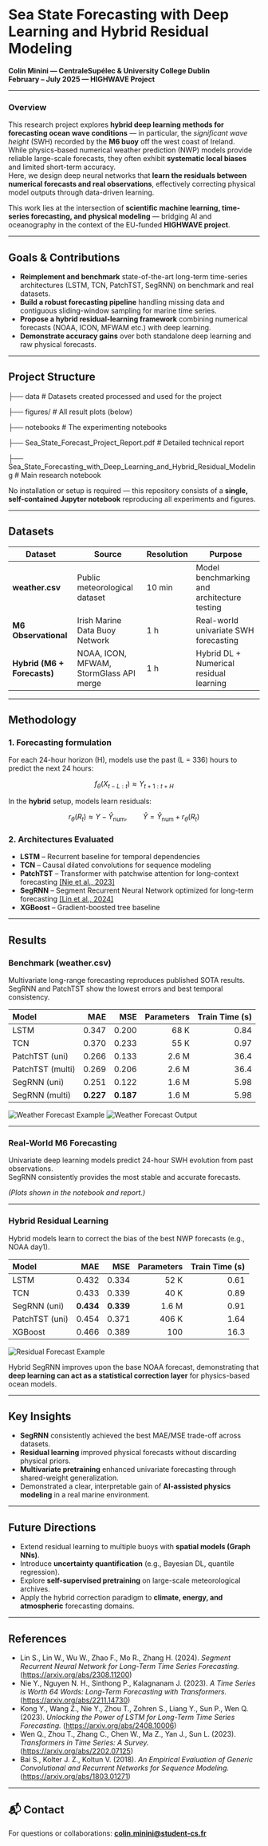 # Sea State Forecasting with Deep Learning and Hybrid Residual Modeling
**Colin Minini — CentraleSupélec & University College Dublin**  
**February – July 2025 — HIGHWAVE Project**  

---

### Overview
This research project explores **hybrid deep learning methods for forecasting ocean wave conditions** — in particular, the *significant wave height* (SWH) recorded by the **M6 buoy** off the west coast of Ireland.  
While physics-based numerical weather prediction (NWP) models provide reliable large-scale forecasts, they often exhibit **systematic local biases** and limited short-term accuracy.  
Here, we design deep neural networks that **learn the residuals between numerical forecasts and real observations**, effectively correcting physical model outputs through data-driven learning.

This work lies at the intersection of **scientific machine learning, time-series forecasting, and physical modeling** — bridging AI and oceanography in the context of the EU-funded **HIGHWAVE project**.

---

## Goals & Contributions
- **Reimplement and benchmark** state-of-the-art long-term time-series architectures (LSTM, TCN, PatchTST, SegRNN) on benchmark and real datasets.  
- **Build a robust forecasting pipeline** handling missing data and contiguous sliding-window sampling for marine time series.  
- **Propose a hybrid residual-learning framework** combining numerical forecasts (NOAA, ICON, MFWAM etc.) with deep learning.  
- **Demonstrate accuracy gains** over both standalone deep learning and raw physical forecasts.  

---

## Project Structure

├── data # Datasets created processed and used for the project

├── figures/ # All result plots (below)

├── notebooks # The experimenting notebooks

├── Sea_State_Forecast_Project_Report.pdf # Detailed technical report

├── Sea_State_Forecasting_with_Deep_Learning_and_Hybrid_Residual_Modeling # Main research notebook


No installation or setup is required — this repository consists of a **single, self-contained Jupyter notebook** reproducing all experiments and figures.

---

## Datasets
| Dataset | Source | Resolution | Purpose |
|----------|---------|-------------|----------|
| **weather.csv** | Public meteorological dataset | 10 min | Model benchmarking and architecture testing |
| **M6 Observational** | Irish Marine Data Buoy Network | 1 h | Real-world univariate SWH forecasting |
| **Hybrid (M6 + Forecasts)** | NOAA, ICON, MFWAM, StormGlass API merge | 1 h | Hybrid DL + Numerical residual learning |

---

## Methodology
### 1. Forecasting formulation

For each 24-hour horizon \(H\), models use the past \(L = 336\) hours to predict the next 24 hours:

$$
f_\theta\left(X_{t-L:t}\right) \approx Y_{t+1:t+H}
$$

In the **hybrid** setup, models learn residuals:

$$
r_\theta(R_t) \approx Y - \hat{Y}_{\text{num}}, \qquad
\hat{Y} = \hat{Y}_{\text{num}} + r_\theta(R_t)
$$


### 2. Architectures Evaluated
- **LSTM** – Recurrent baseline for temporal dependencies  
- **TCN** – Causal dilated convolutions for sequence modeling  
- **PatchTST** – Transformer with patchwise attention for long-context forecasting [[Nie et al., 2023]](#references)  
- **SegRNN** – Segment Recurrent Neural Network optimized for long-term forecasting [[Lin et al., 2024]](#references)  
- **XGBoost** – Gradient-boosted tree baseline  

---

## Results

### Benchmark (weather.csv)
Multivariate long-range forecasting reproduces published SOTA results.  
SegRNN and PatchTST show the lowest errors and best temporal consistency.

| Model | MAE | MSE | Parameters | Train Time (s) |
|:------|----:|----:|------------:|---------------:|
| LSTM | 0.347 | 0.200 | 68 K | 0.84 |
| TCN | 0.370 | 0.233 | 55 K | 0.97 |
| PatchTST (uni) | 0.266 | 0.133 | 2.6 M | 36.4 |
| PatchTST (multi) | 0.269 | 0.206 | 2.6 M | 36.4 |
| SegRNN (uni) | 0.251 | 0.122 | 1.6 M | 5.98 |
| SegRNN (multi) | **0.227** | **0.187** | 1.6 M | 5.98 |

![Weather Forecast Example](figures/Weather_One_Sample_with_context.png)
![Weather Forecast Output](figures/Weather_One_Sample_just_Output.png)

---

### Real-World M6 Forecasting
Univariate deep learning models predict 24-hour SWH evolution from past observations.  
SegRNN consistently provides the most stable and accurate forecasts.

*(Plots shown in the notebook and report.)*

---

### Hybrid Residual Learning
Hybrid models learn to correct the bias of the best NWP forecasts (e.g., NOAA day1).

| Model | MAE | MSE | Parameters | Train Time (s) |
|:------|----:|----:|------------:|---------------:|
| LSTM | 0.432 | 0.334 | 52 K | 0.61 |
| TCN | 0.433 | 0.339 | 40 K | 0.89 |
| SegRNN (uni) | **0.434** | **0.339** | 1.6 M | 0.91 |
| PatchTST (uni) | 0.454 | 0.371 | 406 K | 1.64 |
| XGBoost | 0.466 | 0.389 | 100 | 16.3 |

![Residual Forecast Example](figures/Residuals_One_sample_with_context.png)

Hybrid SegRNN improves upon the base NOAA forecast, demonstrating that **deep learning can act as a statistical correction layer** for physics-based ocean models.

---

## Key Insights
- **SegRNN** consistently achieved the best MAE/MSE trade-off across datasets.  
- **Residual learning** improved physical forecasts without discarding physical priors.  
- **Multivariate pretraining** enhanced univariate forecasting through shared-weight generalization.  
- Demonstrated a clear, interpretable gain of **AI-assisted physics modeling** in a real marine environment.  

---

## Future Directions
- Extend residual learning to multiple buoys with **spatial models (Graph NNs)**.  
- Introduce **uncertainty quantification** (e.g., Bayesian DL, quantile regression).  
- Explore **self-supervised pretraining** on large-scale meteorological archives.  
- Apply the hybrid correction paradigm to **climate, energy, and atmospheric** forecasting domains.

---

## References
- Lin S., Lin W., Wu W., Zhao F., Mo R., Zhang H. (2024). *Segment Recurrent Neural Network for Long-Term Time Series Forecasting.* (https://arxiv.org/abs/2308.11200)
- Nie Y., Nguyen N. H., Sinthong P., Kalagnanam J. (2023). *A Time Series is Worth 64 Words: Long-Term Forecasting with Transformers.*  (https://arxiv.org/abs/2211.14730)
- Kong Y., Wang Z., Nie Y., Zhou T., Zohren S., Liang Y., Sun P., Wen Q. (2023). *Unlocking the Power of LSTM for Long-Term Time Series Forecasting.* (https://arxiv.org/abs/2408.10006)
- Wen Q., Zhou T., Zhang C., Chen W., Ma Z., Yan J., Sun L. (2023). *Transformers in Time Series: A Survey.* (https://arxiv.org/abs/2202.07125)
- Bai S., Kolter J. Z., Koltun V. (2018). *An Empirical Evaluation of Generic Convolutional and Recurrent Networks for Sequence Modeling.* (https://arxiv.org/abs/1803.01271)

---

## 📬 Contact
For questions or collaborations: **colin.minini@student-cs.fr**